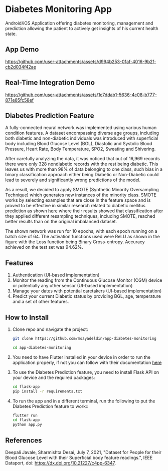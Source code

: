 # Diabetes Monitoring App

Android/iOS Application offering diabetes monitoring, management and prediction allowing the patient to actively get insights of his current health state. 

## App Demo


https://github.com/user-attachments/assets/d994b253-01af-4016-9b2f-cb2d034f42ae


## Real-Time Integration Demo

https://github.com/user-attachments/assets/1c7ddab1-5636-4c08-b777-871e85fc58ef

## Diabetes Prediction Feature

A fully-connected neural network was implemented using various human condition features. A dataset encompassing diverse age groups, including both diabetic and non-diabetic individuals was introduced with superficial body including Blood Glucose Level (BGL), Diastolic and Systolic Blood Pressure, Heart Rate, Body Temperature, SPO2, Sweating and Shivering. 

After carefully analyzing the data, it was noticed that out of 16,969 records there were only 328 nondiabetic records with the rest being diabetic. This leaves us with more than 98% of
data belonging to one class, such bias in a binary classification approach either being Diabetic or Non-Diabetic could lead to severely and significantly wrong predictions
of the model.

As a result, we decided to apply SMOTE (Synthetic Minority Oversampling Technique) which generates new instances of the minority class. SMOTE works by selecting examples that are close in the feature space and
is proved to be effective in similar research related to diabetic mellitus prediction as shown [here](https://www.nature.com/articles/s41598-023-40036-5) where their results showed that classification after they applied different resampling techniques, including SMOTE, reached better results than on the original imbalanced dataset.

The shown network was run for 10 epochs, with each epoch running on a batch size of 64. The activation functions used were ReLU as shown in the figure with the Loss function being Binary Cross-entropy. Accuracy achieved on the test set was 94.62%.



## Features

1. Authentication (UI-based implementation)
2. Monitor the reading from the Continuous Glucose Monitor (CGM) device or potentially any other sensor (UI-based implementation)
3. Manage your dates with potential caretakers (UI-based implementation)
4. Predict your current Diabetic status by providing BGL, age, temperature and a set of other features.

## How to Install

1. Clone repo and navigate the project:
   ```bash
   git clone https://github.com/moayadeldin/app-diabetes-monitoring

   cd app-diabetes-monitoring

   ```
   
2. You need to have Flutter installed in your device in order to run the application properly, if not you can follow with their documentation [here](https://docs.flutter.dev/get-started/install)
3. To use the Diabetes Prediction feature, you need to install Flask API on your device and the required packages:
   ```bash
   cd flask-app
   pip install -r requirements.txt
   ```
4. To run the app and in a different terminal, run the following to put the Diabetes Prediction feature to work::
   ```bash
   flutter run
   cd flask-app
   python app.py
   ```

## References

Deepali Javale, Sharmishta Desai, July 7, 2021, "Dataset for People for their Blood Glucose Level with their Superficial body feature readings.", IEEE Dataport, doi: https://dx.doi.org/10.21227/c4pp-6347.
